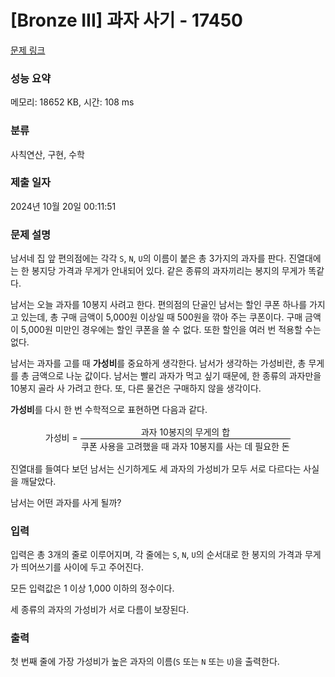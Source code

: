 # [Bronze III] 과자 사기 - 17450 

[문제 링크](https://www.acmicpc.net/problem/17450) 

### 성능 요약

메모리: 18652 KB, 시간: 108 ms

### 분류

사칙연산, 구현, 수학

### 제출 일자

2024년 10월 20일 00:11:51

### 문제 설명

<p>남서네 집 앞 편의점에는 각각 <code>S</code>, <code>N</code>, <code>U</code>의 이름이 붙은 총 3가지의 과자를 판다. 진열대에는 한 봉지당 가격과 무게가 안내되어 있다. 같은 종류의 과자끼리는 봉지의 무게가 똑같다.</p>

<p>남서는 오늘 과자를 10봉지 사려고 한다. 편의점의 단골인 남서는 할인 쿠폰 하나를 가지고 있는데, 총 구매 금액이 5,000원 이상일 때 500원을 깎아 주는 쿠폰이다. 구매 금액이 5,000원 미만인 경우에는 할인 쿠폰을 쓸 수 없다. 또한 할인을 여러 번 적용할 수는 없다.</p>

<p>남서는 과자를 고를 때 <b>가성비</b>를 중요하게 생각한다. 남서가 생각하는 가성비란, 총 무게를 총 금액으로 나눈 값이다. 남서는 빨리 과자가 먹고 싶기 때문에, 한 종류의 과자만을 10봉지 골라 사 가려고 한다. 또, 다른 물건은 구매하지 않을 생각이다.</p>

<p><b>가성비</b>를 다시 한 번 수학적으로 표현하면 다음과 같다.</p>

<p style="text-align: center;">가성비 = <span style="display: inline-block; position: relative; vertical-align: middle; letter-spacing: 0.001em; text-align: center;"><span style="display: block; padding: 0.1em;">과자 10봉지의 무게의 합</span> <span style="display: none; padding: 0.1em;">/</span> <span style="display: block; padding: 0.1em; border-top: thin solid black;">쿠폰 사용을 고려했을 때 과자 10봉지를 사는 데 필요한 돈</span></span></p>

<p>진열대를 들여다 보던 남서는 신기하게도 세 과자의 가성비가 모두 서로 다르다는 사실을 깨달았다.</p>

<p>남서는 어떤 과자를 사게 될까?</p>

### 입력 

 <p>입력은 총 3개의 줄로 이루어지며, 각 줄에는 <code>S</code>, <code>N</code>, <code>U</code>의 순서대로 한 봉지의 가격과 무게가 띄어쓰기를 사이에 두고 주어진다.</p>

<p>모든 입력값은 1 이상 1,000 이하의 정수이다.</p>

<p>세 종류의 과자의 가성비가 서로 다름이 보장된다.</p>

### 출력 

 <p>첫 번째 줄에 가장 가성비가 높은 과자의 이름(<code>S</code> 또는 <code>N</code> 또는 <code>U</code>)을 출력한다.</p>

